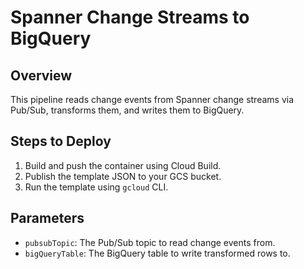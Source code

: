 # Spanner Change Streams to BigQuery

## Overview
This pipeline reads change events from Spanner change streams via Pub/Sub, transforms them, and writes them to BigQuery.

## Steps to Deploy
1. Build and push the container using Cloud Build.
2. Publish the template JSON to your GCS bucket.
3. Run the template using `gcloud` CLI.

## Parameters
- `pubsubTopic`: The Pub/Sub topic to read change events from.
- `bigQueryTable`: The BigQuery table to write transformed rows to.
